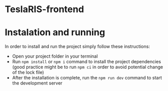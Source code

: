 # TeslaRIS-frontend

# Instalation and running
In order to install and run the project simply follow these instructions:
- Open your project folder in your terminal
- Run ```npm install``` or ```npm i``` command to install the project dependencies (good practice might be to run ```npm ci``` in order to avoid potential change of the lock file)
- After the installation is complete, run the ```npm run dev``` command to start the development server

